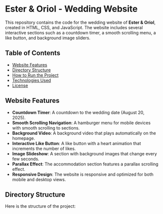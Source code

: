 # Ester & Oriol - Wedding Website

This repository contains the code for the wedding website of **Ester & Oriol**, created in HTML, CSS, and JavaScript. The website includes several interactive sections such as a countdown timer, a smooth scrolling menu, a like button, and background image sliders.

## Table of Contents
- [Website Features](#website-features)
- [Directory Structure](#directory-structure)
- [How to Run the Project](#how-to-run-the-project)
- [Technologies Used](#technologies-used)
- [License](#license)

## Website Features

- **Countdown Timer**: A countdown to the wedding date (August 20, 2025).
- **Smooth Scrolling Navigation**: A hamburger menu for mobile devices with smooth scrolling to sections.
- **Background Video**: A background video that plays automatically on the homepage.
- **Interactive Like Button**: A like button with a heart animation that increments the number of likes.
- **Image Slideshow**: A section with background images that change every few seconds.
- **Parallax Effect**: The accommodation section features a parallax scrolling effect.
- **Responsive Design**: The website is responsive and optimized for both mobile and desktop views.

## Directory Structure

Here is the structure of the project:

